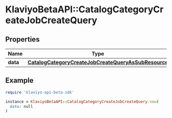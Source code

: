# KlaviyoBetaAPI::CatalogCategoryCreateJobCreateQuery

## Properties

| Name | Type | Description | Notes |
| ---- | ---- | ----------- | ----- |
| **data** | [**CatalogCategoryCreateJobCreateQueryAsSubResource**](CatalogCategoryCreateJobCreateQueryAsSubResource.md) |  |  |

## Example

```ruby
require 'klaviyo-api-beta-sdk'

instance = KlaviyoBetaAPI::CatalogCategoryCreateJobCreateQuery.new(
  data: null
)
```

